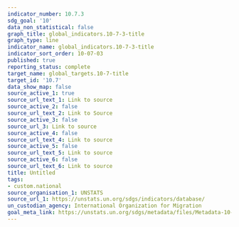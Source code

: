 ```yaml
---
indicator_number: 10.7.3
sdg_goal: '10'
data_non_statistical: false
graph_title: global_indicators.10-7-3-title
graph_type: line
indicator_name: global_indicators.10-7-3-title
indicator_sort_order: 10-07-03
published: true
reporting_status: complete
target_name: global_targets.10-7-title
target_id: '10.7'
data_show_map: false
source_active_1: true
source_url_text_1: Link to source
source_active_2: false
source_url_text_2: Link to Source
source_active_3: false
source_url_3: Link to source
source_active_4: false
source_url_text_4: Link to source
source_active_5: false
source_url_text_5: Link to source
source_active_6: false
source_url_text_6: Link to source
title: Untitled
tags:
- custom.national
source_organisation_1: UNSTATS
source_url_1: https://unstats.un.org/sdgs/indicators/database/
un_custodian_agency: International Organization for Migration
goal_meta_link: https://unstats.un.org/sdgs/metadata/files/Metadata-10-07-03.pdf
---
```


